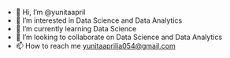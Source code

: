 - 👋 Hi, I’m @yunitaapril
- 👀 I’m interested in Data Science and Data Analytics
- 🌱 I’m currently learning Data Science
- 💞️ I’m looking to collaborate on Data Science and Data Analytics
- 📫 How to reach me yunitaaprilia054@gmail.com

<!---
yunitaapril/yunitaapril is a ✨ special ✨ repository because its `README.md` (this file) appears on your GitHub profile.
You can click the Preview link to take a look at your changes.
--->
